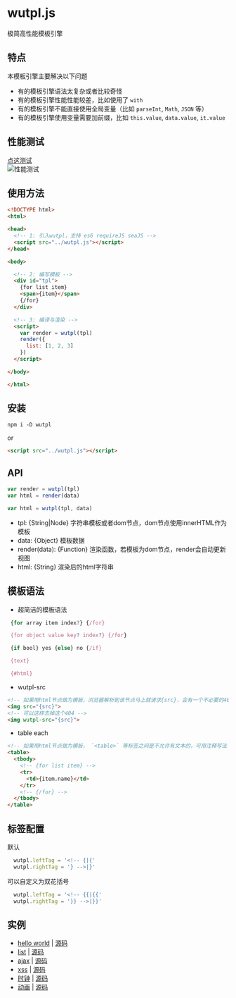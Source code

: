
# wutpl.js
极简高性能模板引擎  

## 特点
本模板引擎主要解决以下问题
* 有的模板引擎语法太复杂或者比较奇怪
* 有的模板引擎性能性能较差，比如使用了 `with` 
* 有的模板引擎不能直接使用全局变量（比如 `parseInt`, `Math`, `JSON` 等）
* 有的模板引擎使用变量需要加前缀，比如 `this.value`, `data.value`, `it.value`

## 性能测试
[点这测试](https://wusfen.github.io/wutpl/test/template_test.html?v=20190304.1644)  
![性能测试](https://wusfen.github.io/wutpl/test/test.20190308.1422.png)  


## 使用方法
```html
<!DOCTYPE html>
<html>

<head>
  <!-- 1: 引入wutpl，支持 es6 requireJS seaJS -->
  <script src="../wutpl.js"></script>
</head>

<body>

  <!-- 2: 编写模板 -->
  <div id="tpl">
    {for list item}
    <span>{item}</span>
    {/for}
  </div>

  <!-- 3: 编译与渲染 -->
  <script>
    var render = wutpl(tpl)
    render({
      list: [1, 2, 3]
    })
  </script>

</body>

</html>
```

## 安装
```
npm i -D wutpl
```
or
```html
<script src="../wutpl.js"></script>
```


## API
```javascript
var render = wutpl(tpl)
var html = render(data)
```
```javascript
var html = wutpl(tpl, data)
```
* tpl: {String|Node} 字符串模板或者dom节点，dom节点使用innerHTML作为模板
* data: {Object} 模板数据
* render(data): {Function} 渲染函数，若模板为dom节点，render会自动更新视图
* html: {String} 渲染后的html字符串


## 模板语法

* 超简洁的模板语法
```javascript
 {for array item index?} {/for}

 {for object value key? index?} {/for}

 {if bool} yes {else} no {/if}

 {text}

 {#html}
```
* wutpl-src
```html
<!-- 如果用html节点做为模板，浏览器解析到该节点马上就请求{src}，会有一个不必要的404 -->
<img src="{src}">
<!-- 可以这样去掉这个404 -->
<img wutpl-src="{src}">
```
* table each
```html
<!-- 如果用html节点做为模板， `<table>` 等标签之间是不允许有文本的，可用注释写法 -->
<table>
  <tbody>
    <!-- {for list item} -->
    <tr>
      <td>{item.name}</td>
    </tr>
    <!-- {/for} -->
  </tbody>
</table>
```

## 标签配置
默认
```javascript
  wutpl.leftTag = '<!-- {|{'
  wutpl.rightTag = '} -->|}'
```
可以自定义为双花括号
```javascript
  wutpl.leftTag = '<!-- {{|{{'
  wutpl.rightTag = '}} -->|}}'
```


## 实例

* [hello world](https://wusfen.github.io/wutpl/examples/helloWorld.html) | [源码](examples/helloWorld.html)
* [list](https://wusfen.github.io/wutpl/examples/list.html) | [源码](examples/list.html)
* [ajax](https://wusfen.github.io/wutpl/examples/ajax.html) | [源码](examples/ajax.html)
* [xss](https://wusfen.github.io/wutpl/examples/xss.html) | [源码](examples/xss.html)
* [时钟](https://wusfen.github.io/wutpl/examples/time.html) | [源码](examples/time.html)
* [动画](https://wusfen.github.io/wutpl/examples/animate.html) | [源码](examples/animate.html)
